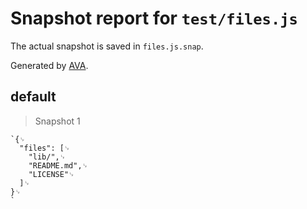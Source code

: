 # Snapshot report for `test/files.js`

The actual snapshot is saved in `files.js.snap`.

Generated by [AVA](https://ava.li).

## default

> Snapshot 1

    `{␊
      "files": [␊
        "lib/",␊
        "README.md",␊
        "LICENSE"␊
      ]␊
    }␊
    `
